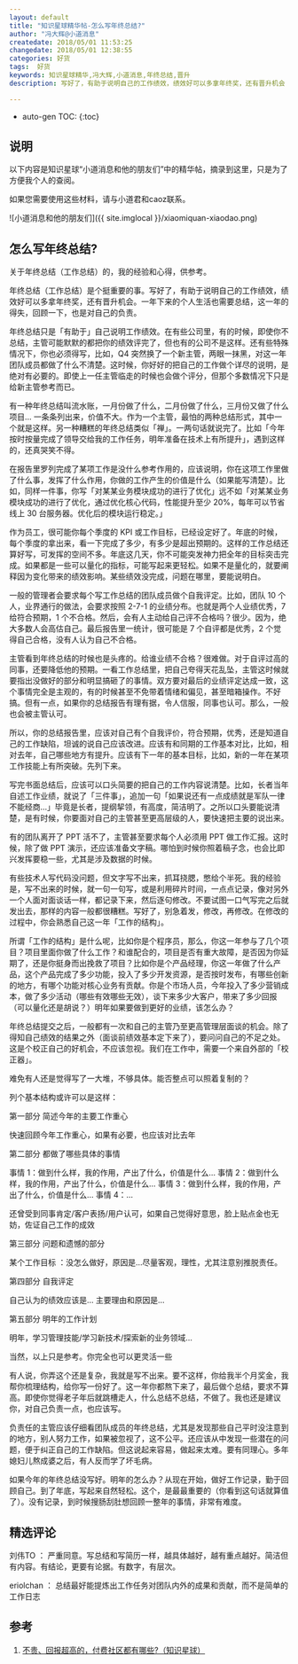 ```yaml
---
layout: default
title: "知识星球精华帖-怎么写年终总结?"
author: "冯大辉@小道消息"
createdate: 2018/05/01 11:53:25
changedate: 2018/05/01 12:38:55
categories: 好货
tags:  好货
keywords: 知识星球精华,冯大辉,小道消息,年终总结,晋升
description: 写好了，有助于说明自己的工作绩效，绩效好可以多拿年终奖，还有晋升机会

---
```


* auto-gen TOC:
{:toc}

## 说明

以下内容是知识星球“小道消息和他的朋友们”中的精华帖，摘录到这里，只是为了方便我个人的查阅。

如果您需要使用这些材料，请与小道君和caoz联系。

![小道消息和他的朋友们]({{ site.imglocal }}/xiaomiquan-xiaodao.png)

## 怎么写年终总结?

关于年终总结（工作总结）的，我的经验和心得，供参考。

年终总结（工作总结）是个挺重要的事。写好了，有助于说明自己的工作绩效，绩效好可以多拿年终奖，还有晋升机会。一年下来的个人生活也需要总结，这一年的得失，回顾一下，也是对自己的负责。

年终总结只是「有助于」自己说明工作绩效。在有些公司里，有的时候，即使你不总结，主管可能默默的都把你的绩效评完了，但也有的公司不是这样。还有些特殊情况下，你也必须得写，比如，Q4 突然换了一个新主管，两眼一抹黑，对这一年团队成员都做了什么不清楚。这时候，你好好的把自己的工作做个详尽的说明，是绝对有必要的。即使上一任主管临走的时候也会做个评分，但那个多数情况下只是给新主管参考而已。

有一种年终总结叫流水账，一月份做了什么，二月份做了什么，三月份又做了什么项目… 一条条列出来，价值不大。作为一个主管，最怕的两种总结形式，其中一个就是这样。另一种糟糕的年终总结类似「禅」。一两句话就说完了。比如「今年按时按量完成了领导交给我的工作任务，明年准备在技术上有所提升」，遇到这样的，还真哭笑不得。

在报告里罗列完成了某项工作是没什么参考作用的，应该说明，你在这项工作里做了什么事，发挥了什么作用，你做的工作产生的价值是什么（如果能写清楚）。比如，同样一件事，你写「对某某业务模块成功的进行了优化」远不如「对某某业务模块成功的进行了优化，通过优化核心代码，性能提升至少 20%，每年可以节省线上 30 台服务器。优化后的模块运行稳定。」

作为员工，很可能你每个季度的 KPI 或工作目标，已经设定好了。年底的时候，每个季度的拿出来，看一下完成了多少，有多少是超出预期的。这样的工作总结还算好写，可发挥的空间不多。年底这几天，你不可能突发神力把全年的目标突击完成。如果都是一些可以量化的指标，可能写起来更轻松。如果不是量化的，就要阐释因为变化带来的绩效影响。某些绩效没完成，问题在哪里，要能说明白。

一般的管理者会要求每个写工作总结的团队成员做个自我评定。比如，团队 10 个人，业界通行的做法，会要求按照 2-7-1 的业绩分布。也就是两个人业绩优秀，7 给符合预期，1 个不合格。然后，会有人主动给自己评不合格吗？很少。因为，绝大多数人会高估自己。最后报告里一统计，很可能是 7 个自评都是优秀，2 个觉得自己合格，没有人认为自己不合格。

主管看到年终总结的时候也是头疼的。给谁业绩不合格？很难做。对于自评过高的同事，还要降低他的预期。一看工作总结里，把自己夸得天花乱坠，主管这时候就要指出没做好的部分和明显搞砸了的事情。双方要对最后的业绩评定达成一致，这个事情完全是主观的，有的时候甚至不免带着情绪和偏见，甚至暗箱操作。不好搞。但有一点，如果你的总结报告有理有据，令人信服，同事也认可。那么，一般也会被主管认可。

所以，你的总结报告里，应该对自己有个自我评价，符合预期，优秀，还是知道自己的工作缺陷，坦诚的说自己应该改进。应该有和同期的工作基本对比，比如，相对去年，自己哪些地方有提升。应该有下一年的基本目标，比如，新的一年在某项工作技能上有所突破。先列下来。

写完书面总结后，应该可以口头简要的把自己的工作内容说清楚。比如，长者当年自述工作业绩，就说了「三件事」，追加一句「如果说还有一点成绩就是军队一律不能经商…」毕竟是长者，提纲挈领，有高度，简洁明了。之所以口头要能说清楚，是有时候，你要面对自己的主管甚至更高层级的人，要快速把主要的说出来。

有的团队离开了 PPT 活不了，主管甚至要求每个人必须用 PPT 做工作汇报。这时候，除了做 PPT 演示，还应该准备文字稿。哪怕到时候你照着稿子念，也会比即兴发挥要稳一些，尤其是涉及数据的时候。


有些技术人写代码没问题，但文字写不出来，抓耳挠腮，憋给个半死。我的经验是，写不出来的时候，就一句一句写，或是利用碎片时间，一点点记录，像对另外一个人面对面谈话一样，都记录下来，然后逐句修改。不要试图一口气写完之后就发出去，那样的内容一般都很糟糕。写好了，别急着发，修改，再修改。在修改的过程中，你会熟悉自己这一年「工作的结构」。

所谓「工作的结构」是什么呢，比如你是个程序员，那么，你这一年参与了几个项目？项目里面你做了什么工作？和谁配合的，项目是否有重大故障，是否因为你延期了，还是你挺身而出挽救了项目？比如你是个产品经理，你这一年做了什么产品，这个产品完成了多少功能，投入了多少开发资源，是否按时发布，有哪些创新的地方，有哪个功能对核心业务有贡献。你是个市场人员，今年投入了多少营销成本，做了多少活动（哪些有效哪些无效），谈下来多少大客户，带来了多少回报（可以量化还是胡说？）明年如果要做到更好的业绩，该怎么办？

年终总结提交之后，一般都有一次和自己的主管乃至更高管理层面谈的机会。除了得知自己绩效的结果之外（面谈前绩效基本定下来了），要问问自己的不足之处。这是个校正自己的好机会，不应该忽视。我们在工作中，需要一个来自外部的「校正器」。

难免有人还是觉得写了一大堆，不够具体。能否整点可以照着复制的？

列个基本结构或许可以是这样：

第一部分 简述今年的主要工作重心

快速回顾今年工作重心，如果有必要，也应该对比去年

第二部分 都做了哪些具体的事情

事情 1：做到什么样，我的作用，产出了什么，价值是什么…
事情 2：做到什么样，我的作用，产出了什么，价值是什么…
事情 3：做到什么样，我的作用，产出了什么，价值是什么…
事情 4：…

还曾受到同事肯定/客户表扬/用户认可，如果自己觉得好意思，脸上贴点金也无妨，佐证自己工作的成效

第三部分 问题和遗憾的部分

某个工作目标 ：没怎么做好，原因是…尽量客观，理性，尤其注意别推脱责任。

第四部分 自我评定

自己认为的绩效应该是… 主要理由和原因是…

第五部分 明年的工作计划

明年，学习管理技能/学习新技术/探索新的业务领域…

当然，以上只是参考。你完全也可以更灵活一些

有人说，你弄这个还是复杂，我就是写不出来。要不这样，你给我半个月奖金，我帮你梳理结构，给你写一份好了。这一年你都熬下来了，最后做个总结，要求不算高。即使你觉得老子年后就跳槽走人，什么总结不总结，不做了。我也还是建议你，对自己负责一点，也应该写。

负责任的主管应该仔细看团队成员的年终总结，尤其是发现那些自己平时没注意到的地方，别人努力工作，如果被忽视了，这不公平。还应该从中发现一些潜在的问题，便于纠正自己的工作缺陷。但这说起来容易，做起来太难。要有同理心。多年媳妇儿熬成婆之后，有人反而学了坏毛病。

如果今年的年终总结没写好。明年的怎么办？从现在开始，做好工作记录，勤于回顾自己。到了年底，写起来自然轻松。这个，是最最重要的（你看到这句话就算值了）。没有记录，到时候搜肠刮肚想回顾一整年的事情，非常有难度。


## 精选评论

刘伟TO ： 严重同意。写总结和写简历一样，越具体越好，越有重点越好。简洁但有内容。有结论，更要有论据。有数字，有层次。

eriolchan ： 总结最好能提炼出工作任务对团队内外的成果和贡献，而不是简单的工作日志

## 参考

1. [不贵、回报超高的，付费社区都有哪些?（知识星球）][1]

[1]: http://www.lijiaocn.com/%E5%A5%BD%E8%B4%A7/2018/04/25/fu-fei-she-que.html "不贵、回报超高的，付费社区都有哪些?（知识星球）" 
